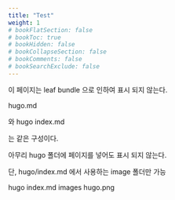 ```yaml
---
title: "Test"
weight: 1
# bookFlatSection: false
# bookToc: true
# bookHidden: false
# bookCollapseSection: false
# bookComments: false
# bookSearchExclude: false
---
```


이 페이지는 leaf bundle 으로 인하여 표시 되지 않는다. 

hugo.md 

와 
hugo
  index.md

는 같은 구성이다. 

아무리 hugo 폴더에 페이지를 넣어도 표시 되지 않는다.

단, hugo/index.md 에서 사용하는 image 폴더만 가능

hugo
  index.md
  images
     hugo.png